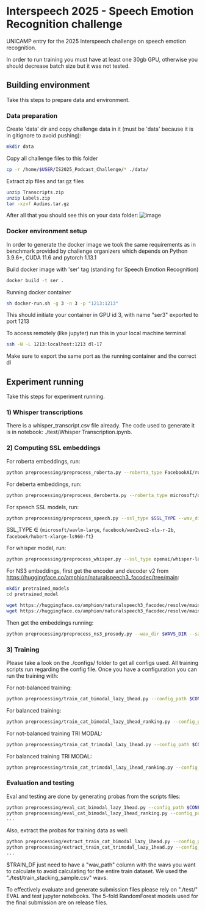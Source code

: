 # Interspeech 2025 - Speech Emotion Recognition challenge

UNICAMP entry for the 2025 Interspeech challenge on speech emotion recognition.

In order to run training you must have at least one 30gb GPU, otherwise you should decrease batch size but it was not tested.

## Building environment
Take this steps to prepare data and environment.

### Data preparation

Create 'data' dir and copy challenge data in it (must be 'data' because it is in gitignore to avoid pushing):
```bash
mkdir data
```
Copy all challenge files to this folder
```bash
cp -r /home/$USER/IS2025_Podcast_Challenge/* ./data/
```
Extract zip files and tar.gz files
```bash
unzip Transcripts.zip
unzip Labels.zip
tar -xzvf Audios.tar.gz
```
After all that you should see this on your data folder:
![image](https://github.com/user-attachments/assets/65afb13d-fba4-423f-bc21-bf66d69b756d)

### Docker environment setup

In order to generate the docker image we took the same requirements as in benchmark provided by challenge organizers which depends on Python 3.9.6+, CUDA 11.6 and pytorch 1.13.1

Build docker image with 'ser' tag (standing for Speech Emotion Recognition)
```bash
docker build -t ser .
```
Running docker container
```bash
sh docker-run.sh -g 3 -n 3 -p "1213:1213"
```
This should initiate your container in GPU id 3, with name "ser3" exported to port 1213

To access remotely (like jupyter) run this in your local machine terminal
```bash
ssh -N -L 1213:localhost:1213 dl-17
```
Make sure to export the same port as the running container and the correct dl

## Experiment running
Take this steps for experiment running.

### 1) Whisper transcriptions
There is a whisper_transcript.csv file already. The code used to generate it is in notebook: ./test/Whisper Transcription.ipynb.

### 2) Computing SSL embeddings

For roberta embeddings, run:
```bash
python preprocessing/preprocess_roberta.py --roberta_type FacebookAI/roberta-large --df_path ./test/whisper_transcript.csv --save_path data_tmp/roberta_large
```

For deberta embeddings, run:
```bash
python preprocessing/preprocess_deroberta.py --roberta_type microsoft/deberta-v2-xlarge --df_path ./test/whisper_transcript.csv --save_path data_tmp/deberta_xxlarge_v2
```

For speech SSL models, run:
```bash
python preprocessing/preprocess_speech.py --ssl_type $SSL_TYPE --wav_dir $WAVS_DIR --save_path data_tmp/$SSL_NAME
```

SSL_TYPE ∈ {`microsoft/wavlm-large`, `facebook/wav2vec2-xls-r-2b`, `facebook/hubert-xlarge-ls960-ft`}

For whisper model, run:
```bash
python preprocessing/preprocess_whisper.py --ssl_type openai/whisper-large-v3 --wav_dir $WAVS_DIR --save_path data_tmp/whisper-large-v3
```


For NS3 embeddings, first get the encoder and decoder v2 from https://huggingface.co/amphion/naturalspeech3_facodec/tree/main:

```bash
mkdir pretrained_models
cd pretrained_model

wget https://huggingface.co/amphion/naturalspeech3_facodec/resolve/main/ns3_facodec_encoder_v2.bin?download=true
wget https://huggingface.co/amphion/naturalspeech3_facodec/resolve/main/ns3_facodec_decoder_v2.bin?download=true
```
Then get the embeddings running:

```bash
python preprocessing/preprocess_ns3_prosody.py --wav_dir $WAVS_DIR --save_path data_tmp/ns3_prosody_emb
```

### 3) Training

Please take a look on the ./configs/ folder to get all configs used. All training scripts run regarding the config file. Once you have a configuration you can run the training with:

For not-balanced training:
```bash
python preprocessing/train_cat_bimodal_lazy_1head.py --config_path $CONFIG_PATH
```

For balanced training:
```bash
python preprocessing/train_cat_bimodal_lazy_1head_ranking.py --config_path $CONFIG_PATH
```

For not-balanced training TRI MODAL:
```bash
python preprocessing/train_cat_trimodal_lazy_1head.py --config_path $CONFIG_PATH
```

For balanced training TRI MODAL:
```bash
python preprocessing/train_cat_trimodal_lazy_1head_ranking.py --config_path $CONFIG_PATH
```

### Evaluation and testing
Eval and testing are done by generating probas from the scripts files:

```bash
python preprocessing/eval_cat_bimodal_lazy_1head.py --config_path $CONFIG_PATH
python preprocessing/eval_cat_bimodal_lazy_1head_ranking.py --config_path $CONFIG_PATH
...
```

Also, extract the probas for training data as well:

```bash
python preprocessing/extract_train_cat_bimodal_lazy_1head.py --config_path $CONFIG_PATH --train_df $TRAIN_DF
python preprocessing/extract_train_cat_trimodal_lazy_1head.py --config_path $CONFIG_PATH --train_df $TRAIN_DF
...
```

$TRAIN_DF just need to have a "wav_path" column with the wavs you want to calculate to avoid calculating for the entire train dataset. We used the "./test/train_stacking_sample.csv" wavs.

To effectively evaluate and generate submission files please rely on "./test/" EVAL and test jupyter notebooks. The 5-fold RandomForest models used for the final submission are on release files.
